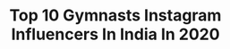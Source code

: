 ---
title: Top 10 Gymnasts Instagram Influencers In India In 2020
description: >-
  Find top gymnasts Instagram influencers in India in 2020. Most popular hashtags: #gymnastics #love #fitness #mumbai.
platform: Instagram
hits: 107
text_top: Analyze the most popular Instagram accounts on inBeat.
text_bottom: inBeat aggregates 107 Instagram influencers like this in India for you to collaborate.
profiles:
  - username: "hayliehendrickson"
    fullname: >-
      Haylie
    bio: >-
      Indiana | Arizona U of A Gymnastics Alum @mdskinlounge
    location: "India"
    followers: 6818
    engagement: 1418
    commentsToLikes: 0.031513
    id: ck6u50u1l6xkk0j71g19t4eee
    verified: false
    hashtags: "#notsatisfied, #btfd, #blackouttuesday, #aussieaussieaussie"
  - username: "dipakarmakarofficial"
    fullname: >-
      Dipa Karmakar
    bio: >-
      Indian Olympian Artistic Gymnast 🤸 For enquiries, contact sharba@merakiconnect.com
    location: "India"
    followers: 31458
    engagement: 860
    commentsToLikes: 0.012046
    id: ck0ttuz0q4fcx0i19etvdooul
    verified: true
    hashtags: "#kbckaramveer, #festivevibes, #diwali2020, #indiansportstories"
  - username: "_chingee_"
    fullname: >-
      ISHWARI SHIRODKAR 🍁
    bio: >-
      #model#sports#athlete 📩 : shirodkarishwari6@gmail.com International Aerobic Gymnastics Champion Miss Maharashtra Regina2019
    location: "India"
    followers: 5542
    engagement: 3040
    commentsToLikes: 0.032561
    id: ckaoy1wv7fpy60i78l2g4ewl5
    verified: false
    hashtags: "#skincare, #love, #insta, #instagood"
  - username: "chienwei023"
    fullname: >-
      黃芊葳
    bio: >-
      Wei's Life/Style/Travel/Lover/New mommy 合作邀約/二手衣 請私訊小盒子❤️ - Athlete. Rhythmic Gymnastics Coach. Dancing And Yoga Trainer In College.
    location: "India"
    followers: 42497
    engagement: 190
    commentsToLikes: 0.011454
    id: ck5hmvkqqmpa80i11rwwyk71f
    verified: false
    hashtags: "#uniqlobaby, #excelsior, #7m, #6m13d"
  - username: "abhinavparkour"
    fullname: >-
      Abhinav Parkour & Freerunning
    bio: >-
      Ditch the machines! Parkour Functional Calisthenics Gymnastics Cardio Kickboxing All age groups 👦Kids special! Book a demo session👇
    location: "India"
    followers: 16720
    engagement: 1001
    commentsToLikes: 0.027932
    id: ckap8mswsp14c0i78lu34v17b
    verified: false
    hashtags: "#workoutathome, #gymnasticscoach, #tiktokhyderabad, #parkourtraining"
  - username: "anuditapaul_did"
    fullname: >-
      A N U D I T A ♡
    bio: >-
      DANCER/@andyandbabies 🦋 💫Did lil Master's season3/top8 💜D+ season-4 🇮🇳NATIONAL aero Gymnast 📩 DM / Email for collaboration.
    location: "India"
    followers: 42870
    engagement: 1066
    commentsToLikes: 0.031094
    id: ck8t8v8mplymh0j78klobdjqn
    verified: false
    hashtags: "#peaceout, #anudita, #love, #18yo"
  - username: "parth_chauhanpc"
    fullname: >-
      Parth Chauhan
    bio: >-
      ◼ 15th April🎂 ◼ Love God & Fitness ◼ Calisthenics freestyle, Street workout & Gymnastics💯 ◼ Video link 👇
    location: "India"
    followers: 8889
    engagement: 1041
    commentsToLikes: 0.029389
    id: ck8wer19weh8k0j78jcjt9q5u
    verified: false
    hashtags: "#freestylecalisthenics, #parthchauhan, #bodyweighttraining, #reelskarofeelkaro"
  - username: "surendra_suru_"
    fullname: >-
      Surendra Vishwakarma
    bio: >-
      21| sportlover 🌺 | gymnast flips🔥|YouTuber #sportlover #flipper #gymnast Learner. Traveller✈️ My hope my god Call or Dm for collab🤘
    location: "India"
    followers: 4190
    engagement: 1012
    commentsToLikes: 0.041950
    id: ck8wfvcbagbfx0j78ma8gzd9u
    verified: false
    hashtags: "#bandra, #lovemumbai, #nallasopara, #followme"
  - username: "rahulsuryavanshi27"
    fullname: >-
      Rahul Suryavanshi
    bio: >-
      Gymnastics Trainer to Celebrities; Fitness Expert & Guidance; Representing Team Tiger. Enquiry: rahulparkour7@gmail.com
    location: "India"
    followers: 20195
    engagement: 185
    commentsToLikes: 0.021122
    id: ck14gj5hh5hlt0i193w67suzq
    verified: false
    hashtags: "#fitness, #fitnessmodel, #workout, #india"
  - username: "urbanacroyogi"
    fullname: >-
      Ashutosh Haldankar
    bio: >-
      Acroyoga & Yoga🧘‍♂️ Certified Fitness Trainer & Performer Gymnast & Parkour Athlete Electronic Engineer Lord Jesus Christ PvtAc:@ashutoshhaldankar
    location: "India"
    followers: 3826
    engagement: 1059
    commentsToLikes: 0.076450
    id: ckap279spxolt0i7809jt6xsa
    verified: false
    hashtags: "#beach, #namaste, #colaboration, #fitnesstrainer"
---
